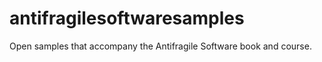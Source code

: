 antifragilesoftwaresamples
==========================

Open samples that accompany the Antifragile Software book and course.

